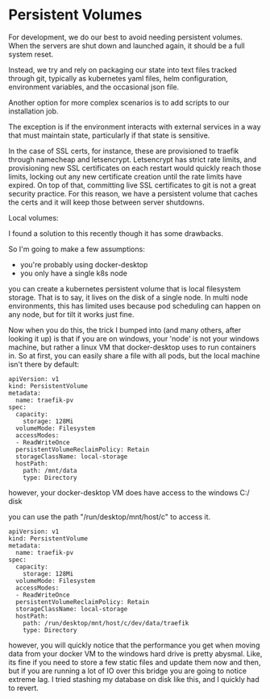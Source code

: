 # Persistent Volumes

For development, we do our best to avoid needing persistent volumes. When the servers are shut down and launched again, it should be a full system reset.

Instead, we try and rely on packaging our state into text files tracked through git, typically as kubernetes yaml files, helm configuration, environment variables, and the occasional json file.

Another option for more complex scenarios is to add scripts to our installation job.

The exception is if the environment interacts with external services in a way that must maintain state, particularly if that state is sensitive.

In the case of SSL certs, for instance, these are provisioned to traefik through namecheap and letsencrypt. Letsencrypt has strict rate limits, and provisioning new SSL certificates on each restart would quickly reach those limits, locking out any new certificate creation until the rate limits have expired. On top of that, committing live SSL certificates to git is not a great security practice. For this reason, we have a persistent volume that caches the certs and it will keep those between server shutdowns.

Local volumes:

I found a solution to this recently though it has some drawbacks.

So I'm going to make a few assumptions:

- you're probably using docker-desktop
- you only have a single k8s node

you can create a kubernetes persistent volume that is local filesystem storage. That is to say, it lives on the disk of a single node. In multi node environments, this has limited uses because pod scheduling can happen on any node, but for tilt it works just fine.

Now when you do this, the trick I bumped into (and many others, after looking it up) is that if you are on windows, your 'node' is not your windows machine, but rather a linux VM that docker-desktop uses to run containers in. So at first, you can easily share a file with all pods, but the local machine isn't there by default:

```
apiVersion: v1
kind: PersistentVolume
metadata:
  name: traefik-pv
spec:
  capacity:
    storage: 128Mi
  volumeMode: Filesystem
  accessModes:
  - ReadWriteOnce
  persistentVolumeReclaimPolicy: Retain
  storageClassName: local-storage
  hostPath:
    path: /mnt/data
    type: Directory
```

however, your docker-desktop VM does have access to the windows C:/ disk

you can use the path "/run/desktop/mnt/host/c" to access it.

```
apiVersion: v1
kind: PersistentVolume
metadata:
  name: traefik-pv
spec:
  capacity:
    storage: 128Mi
  volumeMode: Filesystem
  accessModes:
  - ReadWriteOnce
  persistentVolumeReclaimPolicy: Retain
  storageClassName: local-storage
  hostPath:
    path: /run/desktop/mnt/host/c/dev/data/traefik
    type: Directory
```

however, you will quickly notice that the performance you get when moving data from your docker VM to the windows hard drive is pretty abysmal. Like, its fine if you need to store a few static files and update them now and then, but if you are running a lot of IO over this bridge you are going to notice extreme lag.
I tried stashing my database on disk like this, and I quickly had to revert.